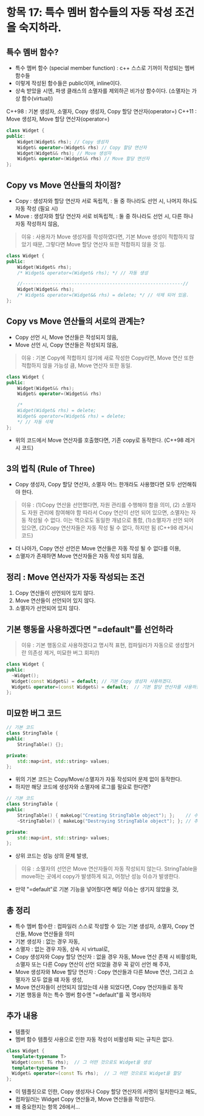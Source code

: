 # 항목 17: 특수 멤버 함수들의 자동 작성 조건을 숙지하라.

## 특수 멤버 함수?
- 특수 멤버 함수 (special member function) : c++ 스스로 기꺼이 작성되는 멤버 함수들
- 이렇게 작성된 함수들은 public이며, inline이다.
- 상속 받았을 시엔, 파생 클래스의 소멸자를 제외하곤 비가상 함수이다. (소멸자는 가상 함수(virtual))

C++98 : 기본 생성자, 소멸자, Copy 생성자, Copy 할당 연산자(operator=)
C++11 : Move 생성자, Move 할당 연산자(operator=)

```cpp
class Widget {
public:
    Widget(Widget& rhs); // Copy 생성자
    Widget& operator=(Widget& rhs) // Copy 할당 연산자
    Widget(Widget&& rhs); // Move 생성자
    Widget& operator=(Widget&& rhs) // Move 할당 연산자
};
```

## Copy vs Move 연산들의 차이점?
- Copy : 생성자와 할당 연산자 서로 독립적, : 둘 중 하나라도 선언 시, 나머지 하나도 자동 작성 (필요 시)
- Move : 생성자와 할당 연산자 서로 비독립적, : 둘 중 하나라도 선언 시, 다른 하나 자동 작성하지 않음,
> 이유 : 사용자가 Move 생성자를 작성하였다면, 기본 Move 생성이 적합하지 않았기 때문,
> 그렇다면 Move 할당 연산자 또한 적합하지 않을 것 임.

```cpp
class Widget {
public:
    Widget(Widget& rhs);
    /* Widget& operator=(Widget& rhs); */ // 자동 생성

    //-----------------------------------------------------------//
    Widget(Widget&& rhs);
    /* Widget& operator=(Widget&& rhs) = delete; */ // 삭제 되어 있음.
};
```

## Copy vs Move 연산들의 서로의 관계는? 
- Copy 선언 시, Move 연산들은 작성되지 않음,
- Move 선언 시, Copy 연산들은 작성되지 않음,
> 이유 : 기본 Copy에 적합하지 않기에 새로 작성한 Copy라면, Move 연산 또한 적합하지 않을 가능성 큼, 
> Move 연산자 또한 동일.

```cpp
class Widget {
public:
    Widget(Widget&& rhs);
    Widget& operator=(Widget&& rhs)

    /*
    Widget(Widget& rhs) = delete;
    Widget& operator=(Widget& rhs) = delete;
    */ // 자동 삭제
};
```

- 위의 코드에서 Move 연산자를 호출했다면, 기존 copy로 동작한다. (C++98 레거시 코드)

## 3의 법칙 (Rule of Three) 
- Copy 생성자, Copy 할당 연산자, 소멸자 어느 한개라도 사용했다면 모두 선언해줘야 한다.
> 이유 : (1)Copy 연산을 선언했다면, 자원 관리를 수행해야 함을 의미, (2) 소멸자도 자원 관리에 참여해야 함
> 따라서 Copy 연산이 선언 되어 있으면, 소멸자는 자동 작성될 수 없다.
> 이는 역으로도 동일한 개념으로 통함,
> (1)소멸자가 선언 되어있으면, 
> (2)Copy 연산자들은 자동 작성 될 수 없다, 하지만 됨 (C++98 레거시 코드) 
- 더 나아가, Copy 연산 선언은 Move 연산들은 자동 작성 될 수 없다를 이용,
- 소멸자가 존재하면 Move 연산자들은 자동 작성 되지 않음,

## 정리 : Move 연산자가 자동 작성되는 조건
 1. Copy 연산들이 선언되어 있지 않다.
 2. Move 연산들이 선언되어 있지 않다.
 3. 소멸자가 선언되어 있지 않다.

## 기본 행동을 사용하겠다면 "=default"를 선언하라
> 이유 : 기본 행동으로 사용하겠다고 명시적 표현,
> 컴파일러가 자동으로 생성할거란 의존성 제거,
> 미묘한 버그 회피(!)

```cpp
class Widget {
public:
  ~Widget();
  Widget(const Widget&) = default; // 기본 Copy 생성자 사용하겠다.
  Widget& operator=(const Widget&) = default;  // 기본 할당 연산자를 사용하겠다.
};
```

## 미묘한 버그 코드
```cpp
// 기본 코드
class StringTable {
public:
    StringTable() {};

private:
    std::map<int, std::string> values;
};
```

- 위의 기본 코드는 Copy/Move/소멸자가 자동 작성되어 문제 없이 동작한다.
- 하지만 해당 코드에 생성자와 소멸자에 로그를 필요로 한다면?

```cpp
// 기본 코드
class StringTable {
public:
    StringTable() { makeLog("Creating StringTable object"); };    // 수정 됨
    ~StringTable() { makeLog("Destroying StringTable object"); }; // 추가 됨

private:
    std::map<int, std::string> values;
};
```

- 상위 코드는 성능 상의 문제 발생,
> 이유 : 소멸자의 선언은 Move 연산자들이 자동 작성되지 않는다.
> StringTable을 move하는 곳에서 copy가 발생하게 되고,
> 어청난 성능 이슈가 발생한다.
- 만약 "=default"로 기본 기능을 넣어줬다면 해당 이슈는 생기지 않았을 것,

## 총 정리
- 특수 멤버 함수란 : 컴파일러 스스로 작성할 수 있는 기본 생성자, 소멸자, Copy 연산들, Move 연산들을 의미
- 기본 생성자 : 없는 경우 자동,
- 소멸자 : 없는 경우 자동, 상속 시 virtual로,
- Copy 생성자와 Copy 할당 연산자 : 없을 경우 자동, Move 연산 존재 시 비활성화, 소멸자 또는 다른 Copy 연산이 선언 되었을 경우 꼭 같이 선언 해 주자,
- Move 생성자와 Move 할당 연산자 : Copy 연산들과 다른 Move 연산, 그리고 소멸자가 모두 없을 떄 자동 생성, 
- Move 연산자들이 선언되지 않았는데 사용 되었다면, Copy 연산자들로 동작
- 기본 행동을 하는 특수 멤버 함수엔 "=default"를 꼭 명시하자

## 추가 내용
- 템플릿
- 멤버 함수 템플릿 사용으로 인한 자동 작성이 비활성화 되는 규칙은 없다.

```cpp
class Widget {
  template<typename T>
  Widget(const T& rhs);  // 그 어떤 것으로도 Widget을 생성
  template<typename T>
  Widget& operator=(const T& rhs);  // 그 어떤 것으로도 Widget을 할당
};
```

- 이 템플릿으로 인한, Copy 생성자나 Copy 할당 연산자의 서명이 일치한다고 해도,
- 컴파일러는 Widget Copy 연산들과, Move 연산들을 작성한다.
- 왜 중요한지는 항목 26에서...